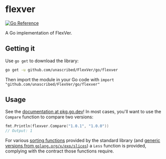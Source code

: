 # flexver

[![Go Reference](https://pkg.go.dev/badge/github.com/unascribed/FlexVer/go.svg)](https://pkg.go.dev/github.com/unascribed/FlexVer/go/flexver)

A Go implementation of FlexVer.

## Getting it

Use `go get` to download the library:

```bash
go get -u github.com/unascribed/FlexVer/go/flexver
```

Then import the module in your Go code with `import "github.com/unascribed/FlexVer/go/flexver"`

## Usage

See the [documentation at pkg.go.dev](https://pkg.go.dev/github.com/unascribed/FlexVer/go/flexver)! In most cases, you'll want to use the `Compare` function to compare two versions:

```go
fmt.Println(flexver.Compare("1.0.1", "1.0.0"))
// Output: 1
```

For various [sorting functions](https://pkg.go.dev/sort) provided by the standard library (and [generic versions from `golang.org/x/exp/slices`](https://pkg.go.dev/golang.org/x/exp/slices#SortFunc)) a `Less` function is provided, complying with the contract those functions require.